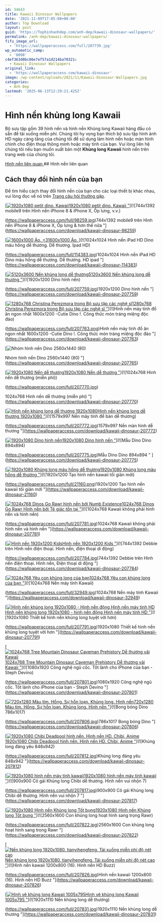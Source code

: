 ```yaml
---
id: 34643
title: Kawaii Dinosaur Wallpapers
date: '2021-11-09T17:05:08+00:00'
author: Top Download
layout: post
guid: 'https://Tophinhanhdep.com/anh-dep/kawaii-dinosaur-wallpapers/'
permalink: /anh-dep/kawaii-dinosaur-wallpapers/
fifu_image_url:
  - 'https://wallpaperaccess.com/full/207739.jpg'
wp_automatic_camp:
  - '8098'
c4ef363d0bc86e7ef57a1d214ba70321:
  - Kawaii Dinosaur Wallpapers
original_link:
  - 'https://wallpaperaccess.com/kawaii-dinosaur'
image: /wp-content/uploads/2021/11/Kawaii-Dinosaur-Wallpapers.jpg
categories:
  - Ảnh Đẹp
lastmod: '2025-06-13T12:29:21.425Z'
---
```

# Hình nền khủng long Kawaii

Bộ sưu tập gồm 39 hình nền và hình nền Khủng long Kawaii hàng đầu có sẵn để tải xuống miễn phí. Chúng tôi hy vọng bạn thích bộ sưu tập hình ảnh HD ngày càng tăng của chúng tôi để sử dụng làm hình nền hoặc màn hình chính cho điện thoại thông minh hoặc máy tính của bạn. Vui lòng liên hệ chúng tôi nếu bạn muốn xuất bản một **Khủng long Kawaii** hình nền trên trang web của chúng tôi.

[Hình nền liên quan ](#related) ## Hình nền liên quan

## Cách thay đổi hình nền của bạn

Để tìm hiểu cách thay đổi hình nền của bạn cho các loại thiết bị khác nhau, vui lòng đọc về nó trên [Trang câu hỏi thường gặp](https://tophinhanhdep.com/faq/).

  
[[![1920x1080 petit dino.  Kawaii](https://wallpaperaccess.com/full/207739.jpg)1920x1080 petit dino. Kawaii "](https://wallpaperaccess.com/download/kawaii-dinosaur-207739)](![744x1392 mobile9 trên Hình nền iPhone 8 & iPhone X, Ốp lưng, v.v.)

(https://wallpaperaccess.com/full/98259.jpg)744x1392 mobile9 trên Hình nền iPhone 8 &amp; iPhone X, Ốp lưng &amp; hơn thế nữa "](https://wallpaperaccess.com/download/kawaii-dinosaur-98259)

[[![1600x1000 Ảo.  <3](https://wallpaperaccess.com/full/207741.jpg)1600x1000 Ảo. ](https://wallpaperaccess.com/download/kawaii-dinosaur-207741)](![1024x1024 Hình nền iPad HD Dino màu hồng dễ thương.  Dễ thương.  Ipad HD)

(https://wallpaperaccess.com/full/114383.jpg)1024x1024 Hình nền iPad HD Dino màu hồng dễ thương. Dễ thương. HD ipad "](https://wallpaperaccess.com/download/kawaii-dinosaur-114383)

[[![5120x3600 Nền khủng long dễ thương](https://wallpaperaccess.com/full/207751.jpg)5120x3600 Nền khủng long dễ thương "](https://wallpaperaccess.com/download/kawaii-dinosaur-207751)](![1920x1200 Dino hình nền)

(https://wallpaperaccess.com/full/207759.jpg)1920x1200 Dino hình nền "](https://wallpaperaccess.com/download/kawaii-dinosaur-207759)

[[![1280x768 Christina Perezmora trong Bộ sưu tập các nghệ sĩ](https://wallpaperaccess.com/full/207761.jpg)1280x768 Christina Perezmora trong Bộ sưu tập các nghệ sĩ "](https://wallpaperaccess.com/download/kawaii-dinosaur-207761)](![Hình nền máy tính đồ ăn ngon nhất 1600x1200 -Cutie Dino !.  Công thức món tráng miệng độc đáo)

(https://wallpaperaccess.com/full/207763.png)Hình nền máy tính đồ ăn ngon nhất 1600x1200 -Cutie Dino !. Công thức món tráng miệng độc đáo "](https://wallpaperaccess.com/download/kawaii-dinosaur-207763)

[![Nhóm hình nền Dino 2560x1440 (80)](https://wallpaperaccess.com/full/207765.jpg)

Nhóm hình nền Dino 2560x1440 (80) "](https://wallpaperaccess.com/download/kawaii-dinosaur-207765)

[[![1920x1080 Nền dễ thương](https://wallpaperaccess.com/full/207767.jpg)1920x1080 Nền dễ thương "](https://wallpaperaccess.com/download/kawaii-dinosaur-207767)](![1024x768 Hình nền dễ thương (miễn phí))

(https://wallpaperaccess.com/full/207770.jpg)

1024x768 Hình nền dễ thương (miễn phí) "](https://wallpaperaccess.com/download/kawaii-dinosaur-207770)

[[![Hình nền khủng long dễ thương 1920x1080](https://wallpaperaccess.com/full/163959.jpg)Hình nền khủng long dễ thương 1920x1080 "](https://wallpaperaccess.com/download/kawaii-dinosaur-163959)](![1579x997 Nền máy tính để bàn dễ thương)

(https://wallpaperaccess.com/full/207772.jpg)1579x997 Nền màn hình dễ thương "](https://wallpaperaccess.com/download/kawaii-dinosaur-207772)

[[![1920x1080 Dino hình nền](https://wallpaperaccess.com/full/207774.jpg)1920x1080 Dino hình nền "](https://wallpaperaccess.com/download/kawaii-dinosaur-207774)](![Mẫu Dino Dino 894x894)

(https://wallpaperaccess.com/full/207775.jpg)Mẫu Dino Dino 894x894 " ](https://wallpaperaccess.com/download/kawaii-dinosaur-207775)

[[![1920x1080 Khủng long màu hồng dễ thương](https://wallpaperaccess.com/full/207777.jpg)1920x1080 Khủng long màu hồng dễ thương "](https://wallpaperaccess.com/download/kawaii-dinosaur-207777)](![1920x1200 Tạo hình nền kawaii tối giản mới)

(https://wallpaperaccess.com/full/21160.png)1920x1200 Tạo hình nền kawaii tối giản mới "](https://wallpaperaccess.com/download/kawaii-dinosaur-21160)

[[![1024x768 Dinos Go Rawr hình nền bởi Numb Existence](https://wallpaperaccess.com/full/207780.jpg)1024x768 Dinos Go Rawr Hình nền bởi Tê giác tồn tại "](https://wallpaperaccess.com/download/kawaii-dinosaur-207780)](![1024x768 Kawaii không phải hình nền và hình nền)

(https://wallpaperaccess.com/full/207781.jpg)1024x768 Kawaii không phải hình nền và hình nền "](https://wallpaperaccess.com/download/kawaii-dinosaur-207781)

[[![Hình nền 1920x1200 Kids](https://wallpaperaccess.com/full/207782.jpg)Hình nền 1920x1200 Kids "](https://wallpaperaccess.com/download/kawaii-dinosaur-207782)](![744x1392 Debbie trên Hình nền điện thoại.  Hình nền, điện thoại di động)

(https://wallpaperaccess.com/full/207784.jpg)744x1392 Debbie trên Hình nền điện thoại. Hình nền, Điện thoại di động "](https://wallpaperaccess.com/download/kawaii-dinosaur-207784)

[[![1024x768 Yêu con khủng long của bạn](https://wallpaperaccess.com/full/207785.jpg)1024x768 Yêu con khủng long của bạn "](https://wallpaperaccess.com/download/kawaii-dinosaur-207785)](![1024x768 Nền máy tính Kawaii)

(https://wallpaperaccess.com/full/32949.jpg)1024x768 Nền máy tính Kawaii "](https://wallpaperaccess.com/download/kawaii-dinosaur-32949)

[[![Hình nền khủng long 1920x1080 - Hình nền động Hình nền máy tính HD](https://wallpaperaccess.com/full/207787.jpg)Hình nền khủng long 1920x1080 - hình nền động Hình nền máy tính HD "](https://wallpaperaccess.com/download/kawaii-dinosaur-207787)](![1920x1080 Thiết kế hình nền khủng long tuyệt vời hơn)

(https://wallpaperaccess.com/full/207791.jpg)1920x1080 Thiết kế hình nền khủng long tuyệt vời hơn "](https://wallpaperaccess.com/download/kawaii-dinosaur-207791)

[[![1024x768 Tree Mountain Dinosaur Caveman Prehistory Dễ thương vải Kawaii](https://wallpaperaccess.com/full/207793.png)1024x768 Tree Mountain Dinosaur Caveman Prehistory Dễ thương vải Kawaii "](https://wallpaperaccess.com/download/kawaii-dinosaur-207793)](![1080x1920 Công nghệ ngũ cốc.  Tốt lành cho iPhone của bạn - Steph Devino)

(https://wallpaperaccess.com/full/207801.jpg)1080x1920 Công nghệ ngũ cốc. Tốt lành cho iPhone của bạn - Steph Devino "](https://wallpaperaccess.com/download/kawaii-dinosaur-207801)

[[![720x1280 Màu tím.  Hồng.  Sự hỗn loạn.  Khủng long.  Hình nền](https://wallpaperaccess.com/full/207804.jpg)720x1280 Màu tím. Hồng. Sự hỗn loạn. Khủng long. Hình nền "](https://wallpaperaccess.com/download/kawaii-dinosaur-207804)](![Bong bóng Dino 786x1017)

(https://wallpaperaccess.com/full/207806.jpg)786x1017 Bong bóng Dino "](https://wallpaperaccess.com/download/kawaii-dinosaur-207806)

[[![1920x1080 Chibi Deadpool hình nền.  Hình nền HD.  Chibi, Anime](https://wallpaperaccess.com/full/42870.jpg)1920x1080 Chibi Deadpool hình nền. Hình nền HD. Chibi, Anime "](https://wallpaperaccess.com/download/kawaii-dinosaur-42870)](![Khủng long đáng yêu 848x942)

(https://wallpaperaccess.com/full/207812.jpg)Khủng long đáng yêu 848x942 "](https://wallpaperaccess.com/download/kawaii-dinosaur-207812)

[[![1920x1080 hình nền máy tính kawaii](https://wallpaperaccess.com/full/207816.jpg)1920x1080 hình nền máy tính kawaii "](https://wallpaperaccess.com/download/kawaii-dinosaur-207816)](![900x900 Cô gái Khủng long Chibi dễ thương.  Hình nền vui nhộn 7)

(https://wallpaperaccess.com/full/207817.jpg)900x900 Cô gái Khủng long Chibi dễ thương. Hình nền vui nhộn 7 "](https://wallpaperaccess.com/download/kawaii-dinosaur-207817)

[[![1920x1080 Hình nền Khủng long Tốt bụng](https://wallpaperaccess.com/full/207820.jpg)1920x1080 Hình nền Khủng long Tốt bụng "](https://wallpaperaccess.com/download/kawaii-dinosaur-207820)](![2560x1600 Con khủng long hoạt hình sang trọng Rawr)

(https://wallpaperaccess.com/full/207822.jpg)2560x1600 Con khủng long hoạt hình sang trọng Rawr "](https://wallpaperaccess.com/download/kawaii-dinosaur-207822)

[[![Nền khủng long 1920x1080.  tianyihengfeng.  Tải xuống miễn phí độ nét cao](https://wallpaperaccess.com/full/207824.jpg)Nền khủng long 1920x1080. tianyihengfeng. Tải xuống miễn phí độ nét cao "](https://wallpaperaccess.com/download/kawaii-dinosaur-207824)](![Hình nền kawaii 1200x800 (16).  Hình nền HD Buzz)

(https://wallpaperaccess.com/full/207826.jpg)Hình nền kawaii 1200x800 (16). Hình nền HD Buzz "](https://wallpaperaccess.com/download/kawaii-dinosaur-207826)

[[![Hình vẽ khủng long Kawaii 1005x795](https://wallpaperaccess.com/full/207830.jpg)Hình vẽ khủng long Kawaii 1005x795 "](https://wallpaperaccess.com/download/kawaii-dinosaur-207830)](![1920x1110 Nền khủng long dễ thương)

(https://wallpaperaccess.com/full/207831.jpg)1920x1110 Nền khủng long dễ thương "](https://wallpaperaccess.com/download/kawaii-dinosaur-207831)
